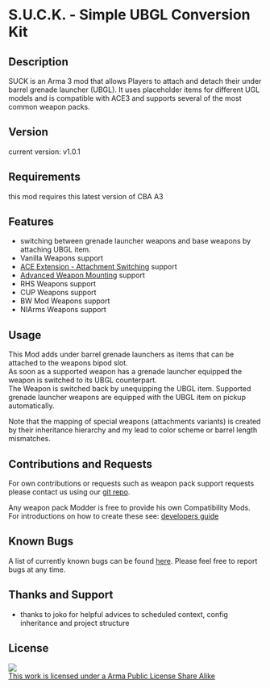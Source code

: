 # S.U.C.K. - Simple UBGL Conversion Kit

## Description

SUCK is an Arma 3 mod that allows Players to attach and detach their under barrel grenade launcher (UBGL).
It uses placeholder items for different UGL models and is compatible with ACE3 and supports several of the most common weapon packs.

## Version
current version: v1.0.1

## Requirements
this mod requires this latest version of CBA A3

## Features
- switching between grenade launcher weapons and base weapons by attaching UBGL item.
- Vanilla Weapons support
- [ACE Extension - Attachment Switching](https://steamcommunity.com/sharedfiles/filedetails/?id=1374639840&searchtext=attachments) support
- [Advanced Weapon Mounting](https://steamcommunity.com/sharedfiles/filedetails/?id=1378046829&searchtext=attachments) support
- RHS Weapons support
- CUP Weapons support
- BW Mod Weapons support
- NIArms Weapons support

## Usage

This Mod adds under barrel grenade launchers as items that can be attached to the weapons bipod slot.  
As soon as a supported weapon has a grenade launcher equipped the weapon is switched to its UBGL counterpart.  
The Weapon is switched back by unequipping the UBGL item. Supported grenade launcher weapons are equipped with the UBGL item on pickup automatically.  

Note that the mapping of special weapons (attachments variants) is created by their inheritance hierarchy and my lead to color scheme or barrel length mismatches.

## Contributions and Requests

For own contributions or requests such as weapon pack support requests please contact us using our [git repo](https://github.com/CedricPump/suck).

Any weapon pack Modder is free to provide his own Compatibility Mods. For introductions on how to create these see: [developers guide](https://github.com/CedricPump/suck/blob/master/DevelopersGuide.md)

## Known Bugs

A list of currently known bugs can be found [here](https://github.com/CedricPump/suck/issues?q=is%3Aopen+is%3Aissue+label%3Abug).
Please feel free to report bugs at any time.

## Thanks and Support

- thanks to joko for helpful advices to scheduled context, config inheritance and project structure

## License

<a rel="license" href="http://www.bistudio.com/licenses/arma-public-license-share-alike" target="_blank" >
 <img src="http://www.bistudio.com/license-icons/small/APL-SA.png" >
 <br>
 This work is licensed under a Arma Public License Share Alike
</a>
